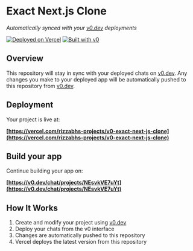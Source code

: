 # Exact Next.js Clone

*Automatically synced with your [v0.dev](https://v0.dev) deployments*

[![Deployed on Vercel](https://img.shields.io/badge/Deployed%20on-Vercel-black?style=for-the-badge&logo=vercel)](https://vercel.com/rizzabhs-projects/v0-exact-next-js-clone)
[![Built with v0](https://img.shields.io/badge/Built%20with-v0.dev-black?style=for-the-badge)](https://v0.dev/chat/projects/NEsvkVE7uYt)

## Overview

This repository will stay in sync with your deployed chats on [v0.dev](https://v0.dev).
Any changes you make to your deployed app will be automatically pushed to this repository from [v0.dev](https://v0.dev).

## Deployment

Your project is live at:

**[https://vercel.com/rizzabhs-projects/v0-exact-next-js-clone](https://vercel.com/rizzabhs-projects/v0-exact-next-js-clone)**

## Build your app

Continue building your app on:

**[https://v0.dev/chat/projects/NEsvkVE7uYt](https://v0.dev/chat/projects/NEsvkVE7uYt)**

## How It Works

1. Create and modify your project using [v0.dev](https://v0.dev)
2. Deploy your chats from the v0 interface
3. Changes are automatically pushed to this repository
4. Vercel deploys the latest version from this repository
